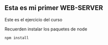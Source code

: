 ## Esta es mi primer WEB-SERVER
Este es el ejercicio del curso 

Recuerden instalar los paquetes de node

```
npm install 

```